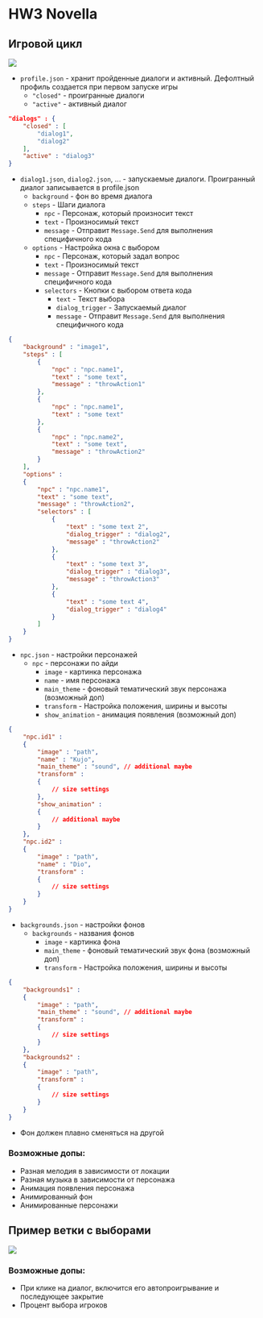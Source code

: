 # HW3 Novella

## Игровой цикл

![](game.png)
* ```profile.json``` - хранит пройденные диалоги и активный. Дефолтный профиль создается при первом запуске игры
  - ```"closed"``` - проигранные диалоги
  - ```"active"``` - активный диалог
```json
"dialogs" : {
    "closed" : [
        "dialog1",
        "dialog2"
    ],
    "active" : "dialog3"
}
```
* ```dialog1.json```, ```dialog2.json```, ... - запускаемые диалоги. Проигранный диалог записывается в profile.json
  * ```background``` - фон во время диалога
  * ```steps``` - Шаги диалога
    * ```npc``` - Персонаж, который произносит текст
    * ```text``` - Произносимый текст
    * ```message``` - Отправит ```Message.Send``` для выполнения специфичного кода
  * ```options``` - Настройка окна с выбором
    * ```npc``` - Персонаж, который задал вопрос
    * ```text``` - Произносимый текст
    * ```message``` - Отправит ```Message.Send``` для выполнения специфичного кода
    * ```selectors``` - Кнопки с выбором ответа кода
      * ```text``` - Текст выбора
      * ```dialog_trigger``` - Запускаемый диалог
      * ```message``` - Отправит ```Message.Send``` для выполнения специфичного кода
```json
{
    "background" : "image1",
    "steps" : [
        {
            "npc" : "npc.name1",
            "text" : "some text",
            "message" : "throwAction1"
        },
        {
            "npc" : "npc.name1",
            "text" : "some text"
        },
        {
            "npc" : "npc.name2",
            "text" : "some text",
            "message" : "throwAction2"
        }
    ],
    "options" :
    {
        "npc" : "npc.name1",
        "text" : "some text",
        "message" : "throwAction2",
        "selectors" : [
            {
                "text" : "some text 2",
                "dialog_trigger" : "dialog2",
                "message" : "throwAction2"
            },
            {
                "text" : "some text 3",
                "dialog_trigger" : "dialog3",
                "message" : "throwAction3"
            },
            {
                "text" : "some text 4",
                "dialog_trigger" : "dialog4"
            }
        ]
    }
}
```
* ```npc.json``` - настройки персонажей
  * ```npc``` - персонажи по айди
    * ```image``` - картинка персонажа
    * ```name``` - имя персонажа
    * ```main_theme``` - фоновый тематический звук персонажа (возможный доп)
    * ```transform``` - Настройка положения, ширины и высоты
    * ```show_animation``` - анимация появления (возможный доп)
```json
{
    "npc.id1" :
    {
        "image" : "path",
        "name" : "Kujo",
        "main_theme" : "sound", // additional maybe 
        "transform" :
        {
            // size settings
        },
        "show_animation" :
        {
            // additional maybe
        }
    },
    "npc.id2" :
    {
        "image" : "path",
        "name" : "Dio",
        "transform" :
        {
            // size settings
        }
    }
}
```
* ```backgrounds.json``` - настройки фонов
  * ```backgrounds``` - названия фонов
    * ```image``` - картинка фона
    * ```main_theme``` - фоновый тематический звук фона (возможный доп)
    * ```transform``` - Настройка положения, ширины и высоты
```json
{
    "backgrounds1" :
    {
        "image" : "path",
        "main_theme" : "sound", // additional maybe 
        "transform" :
        {
            // size settings
        }
    },
    "backgrounds2" :
    {
        "image" : "path",
        "transform" :
        {
            // size settings
        }
    }
}
```

* Фон должен плавно сменяться на другой

### Возможные допы:

* Разная мелодия в зависимости от локации
* Разная музыка в зависимости от персонажа
* Анимация появления персонажа
* Анимированный фон
* Анимированные персонажи

## Пример ветки с выборами

![](choice.png)

### Возможные допы:

* При клике на диалог, включится его автопроигрывание и последующее закрытие
* Процент выбора игроков
